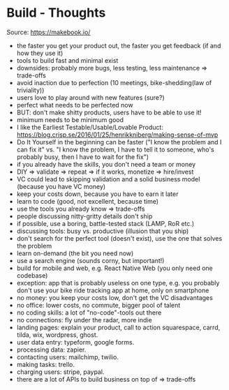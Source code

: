 # Build - Thoughts

Source: https://makebook.io/

- the faster you get your product out, the faster you get feedback (if and how they use it)
- tools to build fast and minimal exist
- downsides: probably more bugs, less testing, less maintenance => trade-offs
- avoid inaction due to perfection (10 meetings, bike-shedding(law of triviality))
- users love to play around with new features (sure?)
- perfect what needs to be perfected now
- BUT: don't make shitty products, users have to be able to use it!
- minimum needs to be minimum good
- I like the Earliest Testable/Usable/Lovable Product: https://blog.crisp.se/2016/01/25/henrikkniberg/making-sense-of-mvp
- Do It Yourself in the beginning can be faster ("I know the problem and I can fix it" vs. "I know the problem, I have to tell it to someone, who's probably busy, then I have to wait for the fix")
- if you already have the skills, you don't need a team or money
- DIY => validate => repeat => if it works, monetize => hire/invest
- VC could lead to skipping validation and a solid business model (because you have VC money)
- keep your costs down, because you have to earn it later
- learn to code (good, not excellent, because time)
- use the tools you already know => trade-offs
- people discussing nitty-gritty details don't ship
- if possible, use a boring, battle-tested stack (LAMP, RoR etc.)
- discussing tools: busy vs. productive (illusion that you ship)
- don't search for the perfect tool (doesn't exist), use the one that solves the problem
- learn on-demand (the bit you need now)
- use a search engine (sounds corny, but important!)
- build for mobile and web, e.g. React Native Web (you only need one codebase)
- exception: app that is probably useless on one type, e.g. you probably don't use your bike ride tracking app at home, only on smartphone
- no money: you keep your costs low, don't get the VC disadvantages
- no office: lower costs, no commute, bigger pool of talent
- no coding skills: a lot of "no-code"-tools out there
- no connections: fly under the radar, more indie
- landing pages: explain your product, call to action squarespace, carrd, tilda, wix, wordpress, ghost.
- user data entry: typeform, google forms.
- processing data: zapier.
- contacting users: mailchimp, twilio.
- making tasks: trello.
- charging users: stripe, paypal.
- there are a lot of APIs to build business on top of => trade-offs
